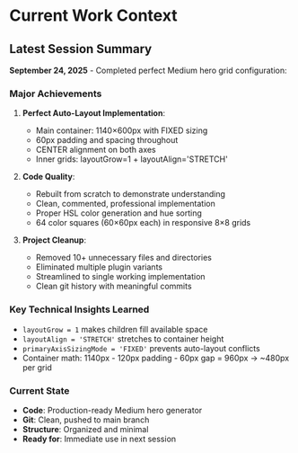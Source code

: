 # Current Work Context

## Latest Session Summary
**September 24, 2025** - Completed perfect Medium hero grid configuration:

### Major Achievements
1. **Perfect Auto-Layout Implementation**:
   - Main container: 1140×600px with FIXED sizing
   - 60px padding and spacing throughout
   - CENTER alignment on both axes
   - Inner grids: layoutGrow=1 + layoutAlign='STRETCH'

2. **Code Quality**:
   - Rebuilt from scratch to demonstrate understanding
   - Clean, commented, professional implementation
   - Proper HSL color generation and hue sorting
   - 64 color squares (60×60px each) in responsive 8×8 grids

3. **Project Cleanup**:
   - Removed 10+ unnecessary files and directories
   - Eliminated multiple plugin variants
   - Streamlined to single working implementation
   - Clean git history with meaningful commits

### Key Technical Insights Learned
- `layoutGrow = 1` makes children fill available space
- `layoutAlign = 'STRETCH'` stretches to container height
- `primaryAxisSizingMode = 'FIXED'` prevents auto-layout conflicts
- Container math: 1140px - 120px padding - 60px gap = 960px → ~480px per grid

### Current State
- **Code**: Production-ready Medium hero generator
- **Git**: Clean, pushed to main branch
- **Structure**: Organized and minimal
- **Ready for**: Immediate use in next session